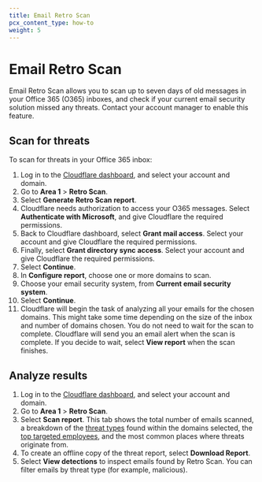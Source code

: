 ```yaml
---
title: Email Retro Scan
pcx_content_type: how-to
weight: 5
---
```


# Email Retro Scan

Email Retro Scan allows you to scan up to seven days of old messages in your Office 365 (O365) inboxes, and check if your current email security solution missed any threats. Contact your account manager to enable this feature.

## Scan for threats

To scan for threats in your Office 365 inbox:

1. Log in to the [Cloudflare dashboard](https://dash.cloudflare.com/login), and select your account and domain.
2. Go to **Area 1** > **Retro Scan**.
3. Select **Generate Retro Scan report**.
4. Cloudflare needs authorization to access your O365 messages. Select **Authenticate with Microsoft**, and give Cloudflare the required permissions.
5. Back to Cloudflare dashboard, select **Grant mail access**. Select your account and give Cloudflare the required permissions.
6. Finally, select **Grant directory sync access**. Select your account and give Cloudflare the required permissions.
7. Select **Continue**.
8. In **Configure report**, choose one or more domains to scan.
9. Choose your email security system, from **Current email security system**.
10. Select **Continue**.
11. Cloudflare will begin the task of analyzing all your emails for the chosen domains. This might take some time depending on the size of the inbox and number of domains chosen. You do not need to wait for the scan to complete. Cloudflare will send you an email alert when the scan is complete. If you decide to wait, select **View report** when the scan finishes.

## Analyze results

1. Log in to the [Cloudflare dashboard](https://dash.cloudflare.com/login), and select your account and domain.
2. Go to **Area 1** > **Retro Scan**.
3. Select **Scan report**. This tab shows the total number of emails scanned, a breakdown of the [threat types](/email-security/reference/dispositions-and-attributes/) found within the domains selected, the [top targeted employees](/email-security/email-configuration/enhanced-detections/business-email-compromise/), and the most common places where threats originate from.
4. To create an offline copy of the threat report, select **Download Report**.
5. Select **View detections** to inspect emails found by Retro Scan. You can filter emails by threat type (for example, malicious).